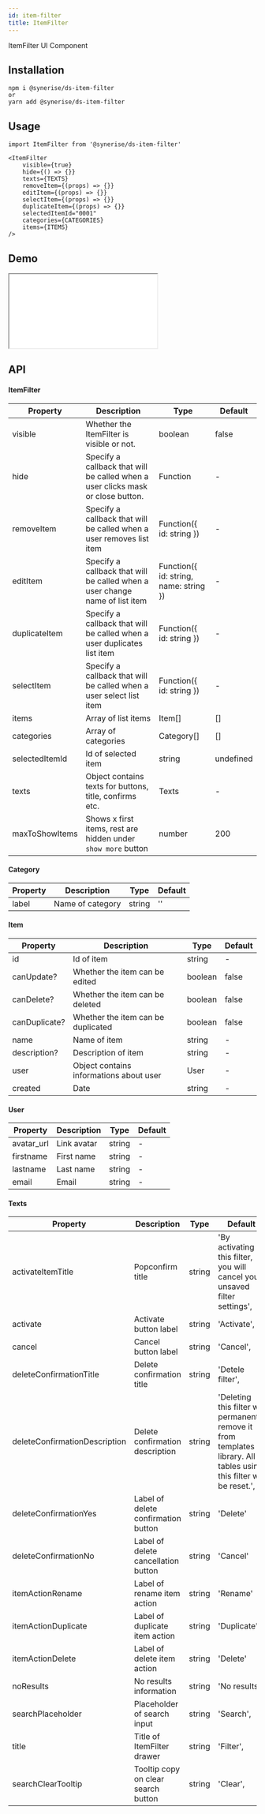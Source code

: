 ```yaml
---
id: item-filter
title: ItemFilter
---
```


ItemFilter UI Component

## Installation

```
npm i @synerise/ds-item-filter
or
yarn add @synerise/ds-item-filter
```

## Usage

```
import ItemFilter from '@synerise/ds-item-filter'

<ItemFilter
    visible={true}
    hide={() => {}}
    texts={TEXTS}
    removeItem={(props) => {}}
    editItem={(props) => {}}
    selectItem={(props) => {}}
    duplicateItem={(props) => {}}
    selectedItemId="0001"
    categories={CATEGORIES}
    items={ITEMS}
/>

```

## Demo

<iframe src="/storybook-static/iframe.html?id=components-item-filter--default"></iframe>

## API

#### ItemFilter

| Property       | Description                                                                     | Type                                   | Default   |
| -------------- | ------------------------------------------------------------------------------- | -------------------------------------- | --------- |
| visible        | Whether the ItemFilter is visible or not.                                       | boolean                                | false     |
| hide           | Specify a callback that will be called when a user clicks mask or close button. | Function                               | -         |
| removeItem     | Specify a callback that will be called when a user removes list item            | Function({ id: string })               | -         |
| editItem       | Specify a callback that will be called when a user change name of list item     | Function({ id: string, name: string }) | -         |
| duplicateItem  | Specify a callback that will be called when a user duplicates list item         | Function({ id: string })               | -         |
| selectItem     | Specify a callback that will be called when a user select list item             | Function({ id: string })               | -         |
| items          | Array of list items                                                             | Item[]                                 | []        |
| categories     | Array of categories                                                             | Category[]                             | []        |
| selectedItemId | Id of selected item                                                             | string                                 | undefined |
| texts          | Object contains texts for buttons, title, confirms etc.                         | Texts                                  | -         |
| maxToShowItems | Shows x first items, rest are hidden under `show more` button                   | number                                 | 200       |

#### Category

| Property | Description      | Type   | Default |
| -------- | ---------------- | ------ | ------- |
| label    | Name of category | string | ''      |

#### Item

| Property      | Description                             | Type    | Default |
| ------------- | --------------------------------------- | ------- | ------- |
| id            | Id of item                              | string  | -       |
| canUpdate?    | Whether the item can be edited          | boolean | false   |
| canDelete?    | Whether the item can be deleted         | boolean | false   |
| canDuplicate? | Whether the item can be duplicated      | boolean | false   |
| name          | Name of item                            | string  | -       |
| description?  | Description of item                     | string  | -       |
| user          | Object contains informations about user | User    | -       |
| created       | Date                                    | string  | -       |

#### User

| Property   | Description | Type   | Default |
| ---------- | ----------- | ------ | ------- |
| avatar_url | Link avatar | string | -       |
| firstname  | First name  | string | -       |
| lastname   | Last name   | string | -       |
| email      | Email       | string | -       |

#### Texts

| Property                      | Description                         | Type   | Default                                                                                                                |
| ----------------------------- | ----------------------------------- | ------ | ---------------------------------------------------------------------------------------------------------------------- |
| activateItemTitle             | Popconfirm title                    | string | 'By activating this filter, you will cancel your unsaved filter settings',                                             |
| activate                      | Activate button label               | string | 'Activate',                                                                                                            |
| cancel                        | Cancel button label                 | string | 'Cancel',                                                                                                              |
| deleteConfirmationTitle       | Delete confirmation title           | string | 'Detele filter',                                                                                                       |
| deleteConfirmationDescription | Delete confirmation description     | string | 'Deleting this filter will permanently remove it from templates library. All tables using this filter will be reset.', |
| deleteConfirmationYes         | Label of delete confirmation button | string | 'Delete'                                                                                                               |
| deleteConfirmationNo          | Label of delete cancellation button | string | 'Cancel'                                                                                                               |
| itemActionRename              | Label of rename item action         | string | 'Rename'                                                                                                               |
| itemActionDuplicate           | Label of duplicate item action      | string | 'Duplicate'                                                                                                            |
| itemActionDelete              | Label of delete item action         | string | 'Delete'                                                                                                               |
| noResults                     | No results information              | string | 'No results',                                                                                                          |
| searchPlaceholder             | Placeholder of search input         | string | 'Search',                                                                                                              |
| title                         | Title of ItemFilter drawer          | string | 'Filter',                                                                                                              |
| searchClearTooltip            | Tooltip copy on clear search button | string | 'Clear',                                                                                                               |
